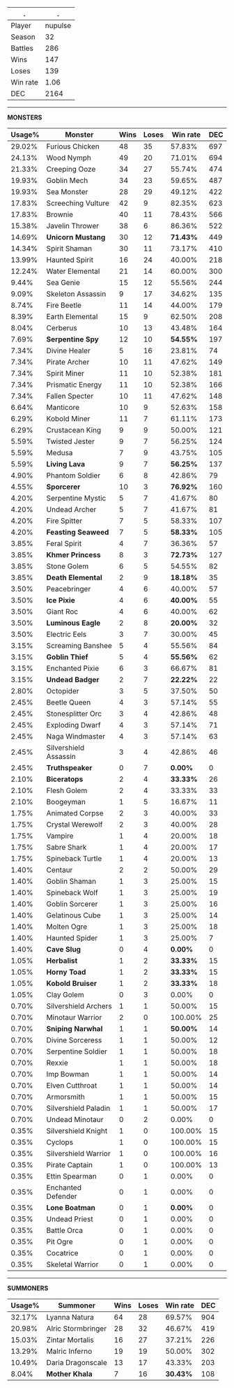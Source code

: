 .|.
|-|-
Player|nupulse
Season|32
Battles|286
Wins|147
Loses|139
Win rate|1.06
DEC|2164

---
**MONSTERS**

Usage%|Monster|Wins|Loses|Win rate|DEC|
-|-|-|-|-|-|
29.02%|Furious Chicken|48|35|57.83%|697|
24.13%|Wood Nymph|49|20|71.01%|694|
21.33%|Creeping Ooze|34|27|55.74%|474|
19.93%|Goblin Mech|34|23|59.65%|487|
19.93%|Sea Monster|28|29|49.12%|422|
17.83%|Screeching Vulture|42|9|82.35%|623|
17.83%|Brownie|40|11|78.43%|566|
15.38%|Javelin Thrower|38|6|86.36%|522|
14.69%|**Unicorn Mustang**|30|12|**71.43%**|449|
14.34%|Spirit Shaman|30|11|73.17%|410|
13.99%|Haunted Spirit|16|24|40.00%|218|
12.24%|Water Elemental|21|14|60.00%|300|
9.44%|Sea Genie|15|12|55.56%|244|
9.09%|Skeleton Assassin|9|17|34.62%|135|
8.74%|Fire Beetle|11|14|44.00%|179|
8.39%|Earth Elemental|15|9|62.50%|208|
8.04%|Cerberus|10|13|43.48%|164|
7.69%|**Serpentine Spy**|12|10|**54.55%**|197|
7.34%|Divine Healer|5|16|23.81%|74|
7.34%|Pirate Archer|10|11|47.62%|149|
7.34%|Spirit Miner|11|10|52.38%|181|
7.34%|Prismatic Energy|11|10|52.38%|166|
7.34%|Fallen Specter|10|11|47.62%|148|
6.64%|Manticore|10|9|52.63%|158|
6.29%|Kobold Miner|11|7|61.11%|173|
6.29%|Crustacean King|9|9|50.00%|121|
5.59%|Twisted Jester|9|7|56.25%|124|
5.59%|Medusa|7|9|43.75%|105|
5.59%|**Living Lava**|9|7|**56.25%**|137|
4.90%|Phantom Soldier|6|8|42.86%|79|
4.55%|**Sporcerer**|10|3|**76.92%**|160|
4.20%|Serpentine Mystic|5|7|41.67%|80|
4.20%|Undead Archer|5|7|41.67%|81|
4.20%|Fire Spitter|7|5|58.33%|107|
4.20%|**Feasting Seaweed**|7|5|**58.33%**|105|
3.85%|Feral Spirit|4|7|36.36%|57|
3.85%|**Khmer Princess**|8|3|**72.73%**|127|
3.85%|Stone Golem|6|5|54.55%|82|
3.85%|**Death Elemental**|2|9|**18.18%**|35|
3.50%|Peacebringer|4|6|40.00%|57|
3.50%|**Ice Pixie**|4|6|**40.00%**|55|
3.50%|Giant Roc|4|6|40.00%|62|
3.50%|**Luminous Eagle**|2|8|**20.00%**|32|
3.50%|Electric Eels|3|7|30.00%|45|
3.15%|Screaming Banshee|5|4|55.56%|84|
3.15%|**Goblin Thief**|5|4|**55.56%**|62|
3.15%|Enchanted Pixie|6|3|66.67%|81|
3.15%|**Undead Badger**|2|7|**22.22%**|22|
2.80%|Octopider|3|5|37.50%|50|
2.45%|Beetle Queen|4|3|57.14%|55|
2.45%|Stonesplitter Orc|3|4|42.86%|48|
2.45%|Exploding Dwarf|4|3|57.14%|71|
2.45%|Naga Windmaster|4|3|57.14%|63|
2.45%|Silvershield Assassin|3|4|42.86%|46|
2.45%|**Truthspeaker**|0|7|**0.00%**|0|
2.10%|**Biceratops**|2|4|**33.33%**|26|
2.10%|Flesh Golem|2|4|33.33%|33|
2.10%|Boogeyman|1|5|16.67%|11|
1.75%|Animated Corpse|2|3|40.00%|33|
1.75%|Crystal Werewolf|2|3|40.00%|28|
1.75%|Vampire|1|4|20.00%|18|
1.75%|Sabre Shark|1|4|20.00%|17|
1.75%|Spineback Turtle|1|4|20.00%|13|
1.40%|Centaur|2|2|50.00%|29|
1.40%|Goblin Shaman|1|3|25.00%|15|
1.40%|Spineback Wolf|1|3|25.00%|19|
1.40%|Goblin Sorcerer|1|3|25.00%|16|
1.40%|Gelatinous Cube|1|3|25.00%|14|
1.40%|Molten Ogre|1|3|25.00%|18|
1.40%|Haunted Spider|1|3|25.00%|7|
1.40%|**Cave Slug**|0|4|**0.00%**|0|
1.05%|**Herbalist**|1|2|**33.33%**|15|
1.05%|**Horny Toad**|1|2|**33.33%**|15|
1.05%|**Kobold Bruiser**|1|2|**33.33%**|18|
1.05%|Clay Golem|0|3|0.00%|0|
0.70%|Silvershield Archers|1|1|50.00%|15|
0.70%|Minotaur Warrior|2|0|100.00%|25|
0.70%|**Sniping Narwhal**|1|1|**50.00%**|14|
0.70%|Divine Sorceress|1|1|50.00%|12|
0.70%|Serpentine Soldier|1|1|50.00%|18|
0.70%|Rexxie|1|1|50.00%|18|
0.70%|Imp Bowman|1|1|50.00%|14|
0.70%|Elven Cutthroat|1|1|50.00%|14|
0.70%|Armorsmith|1|1|50.00%|15|
0.70%|Silvershield Paladin|1|1|50.00%|17|
0.70%|Undead Minotaur|0|2|0.00%|0|
0.35%|Silvershield Knight|1|0|100.00%|15|
0.35%|Cyclops|1|0|100.00%|15|
0.35%|Silvershield Warrior|1|0|100.00%|16|
0.35%|Pirate Captain|1|0|100.00%|13|
0.35%|Ettin Spearman|0|1|0.00%|0|
0.35%|Enchanted Defender|0|1|0.00%|0|
0.35%|**Lone Boatman**|0|1|**0.00%**|0|
0.35%|Undead Priest|0|1|0.00%|0|
0.35%|Battle Orca|0|1|0.00%|0|
0.35%|Pit Ogre|0|1|0.00%|0|
0.35%|Cocatrice|0|1|0.00%|0|
0.35%|Skeletal Warrior|0|1|0.00%|0|

---
**SUMMONERS**

Usage%|Summoner|Wins|Loses|Win rate|DEC|
-|-|-|-|-|-|
32.17%|Lyanna Natura|64|28|69.57%|904|
20.98%|Alric Stormbringer|28|32|46.67%|419|
15.03%|Zintar Mortalis|16|27|37.21%|226|
13.29%|Malric Inferno|19|19|50.00%|302|
10.49%|Daria Dragonscale|13|17|43.33%|203|
8.04%|**Mother Khala**|7|16|**30.43%**|108|
